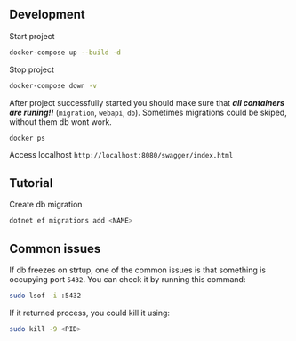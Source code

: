 
## Development
Start project
```bash
docker-compose up --build -d
```

Stop project
```bash
docker-compose down -v
```

After project successfully started you should make sure that _**all containers are runing!!**_ (`migration`, `webapi`, `db`). Sometimes migrations could be skiped, without them db wont work.
```bash
docker ps
```


Access localhost
`http://localhost:8080/swagger/index.html`


## Tutorial
Create db migration

```bash
dotnet ef migrations add <NAME>
```

## Common issues
If db freezes on strtup, one of the common issues is that something is occupying port `5432`. You can check it by running this command: 

```bash
sudo lsof -i :5432
```

If it returned process, you could kill it using:
```bash
sudo kill -9 <PID>
``` 